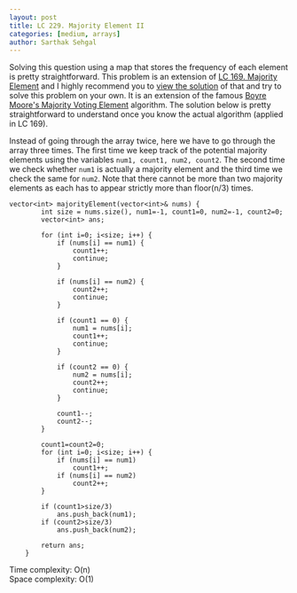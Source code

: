 ```yaml
---
layout: post
title: LC 229. Majority Element II
categories: [medium, arrays]
author: Sarthak Sehgal
---
```

Solving this question using a map that stores the frequency of each element is pretty straightforward. This problem is an extension of [LC 169. Majority Element](https://leetcode.com/problems/majority-element/) and I highly recommend you to [view the solution](https://sarthak-sehgal.github.io/leetcode101/lc169/) of that and try to solve this problem on your own. It is an extension of the famous [Boyre Moore's Majority Voting Element](https://gregable.com/2013/10/majority-vote-algorithm-find-majority.html) algorithm. The solution below is pretty straightforward to understand once you know the actual algorithm (applied in LC 169).

Instead of going through the array twice, here we have to go through the array three times. The first time we keep track of the potential majority elements using the variables `num1, count1, num2, count2`. The second time we check whether `num1` is actually a majority element and the third time we check the same for `num2`. Note that there cannot be more than two majority elements as each has to appear strictly more than floor(n/3) times.


```
vector<int> majorityElement(vector<int>& nums) {
        int size = nums.size(), num1=-1, count1=0, num2=-1, count2=0;
        vector<int> ans;

        for (int i=0; i<size; i++) {
            if (nums[i] == num1) {
                count1++;
                continue;
            }

            if (nums[i] == num2) {
                count2++;
                continue;
            }

            if (count1 == 0) {
                num1 = nums[i];
                count1++;
                continue;
            }

            if (count2 == 0) {
                num2 = nums[i];
                count2++;
                continue;
            }

            count1--;
            count2--;
        }

        count1=count2=0;
        for (int i=0; i<size; i++) {
            if (nums[i] == num1)
                count1++;
            if (nums[i] == num2)
                count2++;
        }

        if (count1>size/3)
            ans.push_back(num1);
        if (count2>size/3)
            ans.push_back(num2);

        return ans;
    }
```
Time complexity: O(n)<br>
Space complexity: O(1)